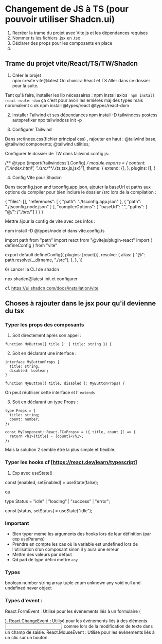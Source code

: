 
# Changement de JS à TS (pour pouvoir utiliser Shadcn.ui)

1. Recréer la trame du projet avec Vite.js et les dépendances requises
2. Nommer ts les fichiers .jsx en .tsx
3. Déclarer des props pour les composants en place
4. 

## Trame du projet vite/React/TS/TW/Shadcn 

1. Créer le projet       
npm create vite@latest 
On choisira React et TS
Aller dans ce dossier pour la suite.

Tant qu'à faire, installer les lib nécessaires :
npm install axios
` npm install react-router-dom`
ça c'est pour avoir les ernières màj des types mais noromalemt c ok
npm install @types/react @types/react-dom


2. Installer Tailwind et ses dépendances 
npm install -D tailwindcss postcss autoprefixer
npx tailwindcss init -p

3. Configurer Tailwind 

Dans src/index.css(fichier principal css) , rajouter en haut : 
@tailwind base;
@tailwind components;
@tailwind utilities;

Configurer le dossier de TW dans tailwind.config.js: 

/** @type {import('tailwindcss').Config} */
module.exports = {
  content: ["./index.html", "./src/**/*.{ts,tsx,js,jsx}"],
  theme: {
    extend: {},
  },
  plugins: [],
}

4. Config Vite pour Shadcn

Dans tsconfig.json and tsconfig.app.json, ajouter la baseUrl et paths aux options du compiler pour bien inclure le dossier /src lors de la compilation : 

{
  "files": [],
  "references": [
    {
      "path": "./tsconfig.app.json"
    },
    {
      "path": "./tsconfig.node.json"
    }
  ],
  "compilerOptions": {
    "baseUrl": ".",
    "paths": {
      "@/*": ["./src/*"]
    }
  }
}

Mettre àjour la config de vite avec ces infos : 

npm install -D @types/node
 et dans vite.config.ts

import path from "path"
import react from "@vitejs/plugin-react"
import { defineConfig } from "vite"

export default defineConfig({
  plugins: [react()],
  resolve: {
    alias: {
      "@": path.resolve(__dirname, "./src"),
    },
  },
})

6/ Lancer la CLI de shadcn

npx shadcn@latest init
et configurer
 

 cf. https://ui.shadcn.com/docs/installation/vite

 ## Choses à rajouter dans le jsx pour qu'il devienne du tsx

### Typer les props des composants

1. Soit directement après son appel :

```tsx
function MyButton({ title }: { title: string }) {
```
2. Soit en déclarant une interface :

```tsx
interface MyButtonProps {
  title: string;
  disabled: boolean;
}

function MyButton({ title, disabled }: MyButtonProps) {
```
On peut réutiliser cette interface et l' `extends`

3. Soit en déclarant un type Props : 

```tsx
type Props = {
  title: string;
  count: number;
};

const MyComponent: React.FC<Props> = ({ title, count }) => {
  return <h1>{title} - {count}</h1>;
};

```

Mais la solution 2 semble être la plus simple et flexible.

### Typer les hooks cf [https://react.dev/learn/typescript]

1. Exp avec useState()


const [enabled, setEnabled] = useState<boolean>(false);

ou 

type Status = "idle" | "loading" | "success" | "error";

const [status, setStatus] = useState<Status>("idle");

### Important
- Bien typer meme les arguments des hooks lors de leur définition (par exp useParams)
- Prendre en compte les cas où la variable est undefined lors de l'utilisation d'un composant sinon il y aura une erreur
- Mettre des valeurs par défaut
- Qd pad de type défini mettre `any`

### Types

boolean
number
string
array
tuple
enum
unknown
any
void
null and undefined
never
object


### Types d'event :
React.FormEvent<HTMLFormElement> : Utilisé pour les événements liés à un formulaire (<form>).
React.ChangeEvent<HTMLInputElement> : Utilisé pour les événements liés à des éléments <input>, comme lors de la modification de texte dans un champ de saisie.
React.MouseEvent<HTMLButtonElement> : Utilisé pour les événements liés à un clic sur un bouton.
